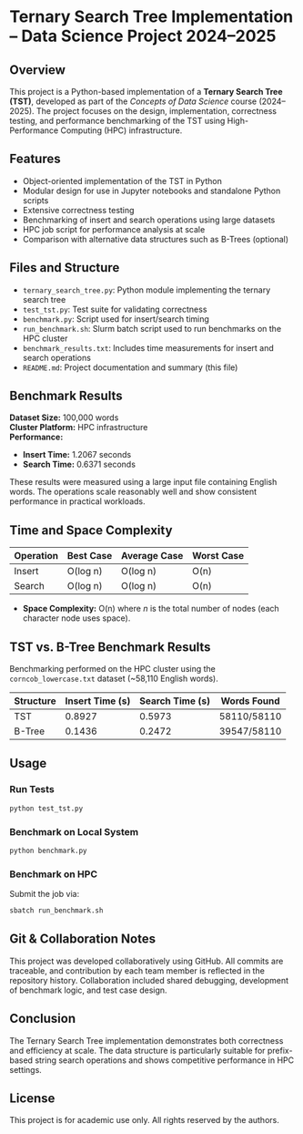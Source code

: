 # Ternary Search Tree Implementation – Data Science Project 2024–2025

## Overview

This project is a Python-based implementation of a **Ternary Search Tree (TST)**, developed as part of the *Concepts of Data Science* course (2024–2025). The project focuses on the design, implementation, correctness testing, and performance benchmarking of the TST using High-Performance Computing (HPC) infrastructure.

## Features

- Object-oriented implementation of the TST in Python
- Modular design for use in Jupyter notebooks and standalone Python scripts
- Extensive correctness testing
- Benchmarking of insert and search operations using large datasets
- HPC job script for performance analysis at scale
- Comparison with alternative data structures such as B-Trees (optional)

## Files and Structure

- `ternary_search_tree.py`: Python module implementing the ternary search tree
- `test_tst.py`: Test suite for validating correctness
- `benchmark.py`: Script used for insert/search timing
- `run_benchmark.sh`: Slurm batch script used to run benchmarks on the HPC cluster
- `benchmark_results.txt`: Includes time measurements for insert and search operations
- `README.md`: Project documentation and summary (this file)

## Benchmark Results

**Dataset Size:** 100,000 words  
**Cluster Platform:** HPC infrastructure  
**Performance:**
- **Insert Time:** 1.2067 seconds
- **Search Time:** 0.6371 seconds

These results were measured using a large input file containing English words. The operations scale reasonably well and show consistent performance in practical workloads.

## Time and Space Complexity

| Operation | Best Case | Average Case | Worst Case |
|-----------|-----------|--------------|------------|
| Insert    | O(log n)  | O(log n)     | O(n)       |
| Search    | O(log n)  | O(log n)     | O(n)       |

- **Space Complexity:** O(n) where *n* is the total number of nodes (each character node uses space).


## TST vs. B-Tree Benchmark Results

Benchmarking performed on the HPC cluster using the `corncob_lowercase.txt` dataset (~58,110 English words).

| Structure | Insert Time (s) | Search Time (s) | Words Found |
|-----------|-----------------|-----------------|-------------|
| TST       | 0.8927          | 0.5973          | 58110/58110 |
| B-Tree    | 0.1436          | 0.2472          | 39547/58110 |


## Usage

### Run Tests

```bash
python test_tst.py
```

### Benchmark on Local System

```bash
python benchmark.py
```

### Benchmark on HPC

Submit the job via:

```bash
sbatch run_benchmark.sh
```

## Git & Collaboration Notes

This project was developed collaboratively using GitHub. All commits are traceable, and contribution by each team member is reflected in the repository history. Collaboration included shared debugging, development of benchmark logic, and test case design.

## Conclusion

The Ternary Search Tree implementation demonstrates both correctness and efficiency at scale. The data structure is particularly suitable for prefix-based string search operations and shows competitive performance in HPC settings.

## License

This project is for academic use only. All rights reserved by the authors.
